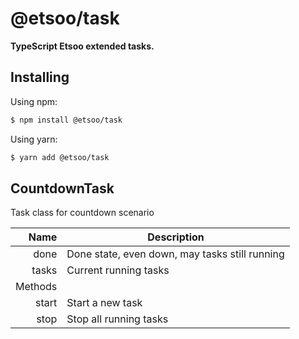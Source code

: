 # @etsoo/task
**TypeScript Etsoo extended tasks.**

## Installing

Using npm:

```bash
$ npm install @etsoo/task
```

Using yarn:

```bash
$ yarn add @etsoo/task
```

## CountdownTask
Task class for countdown scenario

|Name|Description|
|---:|---|
|done|Done state, even down, may tasks still running|
|tasks|Current running tasks|
|Methods||
|start|Start a new task|
|stop|Stop all running tasks|